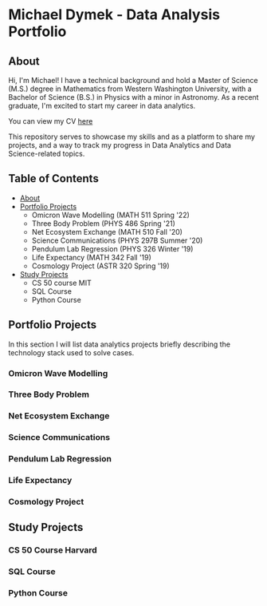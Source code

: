 # Michael Dymek - Data Analysis Portfolio
## About

Hi, I'm Michael! I have a technical background and hold a Master of Science (M.S.) degree in Mathematics from Western Washington University, with a Bachelor of Science (B.S.) in Physics with a minor in Astronomy. As a recent graduate, I'm excited to start my career in data analytics. 

You can view my CV [here]()

This repository serves to showcase my skills and as a platform to share my projects, and a way to track my progress in Data Analytics and Data Science-related topics.

## Table of Contents
 - [About](https://github.com/superspysnake1/Portfolio/blob/main/README.md#about)
 - [Portfolio Projects](https://github.com/superspysnake1/Portfolio/blob/main/README.md#portfolio-projects)
   - Omicron Wave Modelling (MATH 511 Spring '22)
   - Three Body Problem (PHYS 486 Spring '21)
   - Net Ecosystem Exchange (MATH 510 Fall '20)
   - Science Communications (PHYS 297B Summer '20)
   - Pendulum Lab Regression (PHYS 326 Winter '19)
   - Life Expectancy (MATH 342 Fall '19)
   - Cosmology Project (ASTR 320 Spring '19)
 - [Study Projects](https://github.com/superspysnake1/Portfolio/blob/main/README.md#study-projects)
   - CS 50 course MIT
   - SQL Course
   - Python Course

## Portfolio Projects
In this section I will list data analytics projects briefly describing the technology stack used to solve cases.
### Omicron Wave Modelling 

### Three Body Problem

### Net Ecosystem Exchange

### Science Communications

### Pendulum Lab Regression

### Life Expectancy

### Cosmology Project

## Study Projects

### CS 50 Course Harvard

### SQL Course

### Python Course

